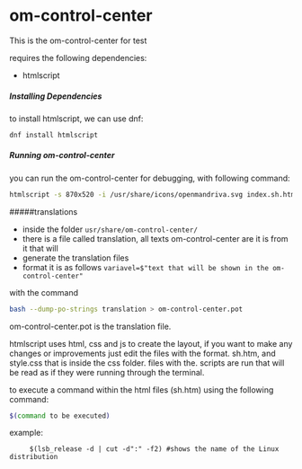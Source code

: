 om-control-center
===========

This is the om-control-center for test

requires the following dependencies:

- htmlscript

##### Installing Dependencies
to install htmlscript, we can use dnf:
```sh
dnf install htmlscript
```

##### Running om-control-center
you can run the om-control-center for debugging, with following command:
```sh
htmlscript -s 870x520 -i /usr/share/icons/openmandriva.svg index.sh.htm 2> /dev/null;
```

#####translations
* inside the folder ```usr/share/om-control-center/ ```
* there is a file called translation, all texts om-control-center are it is from it that will 
* generate the translation files
* format it is as follows
```variavel=$"text that will be shown in the om-control-center"```

with the command
```sh
bash --dump-po-strings translation > om-control-center.pot
```

om-control-center.pot is the translation file.

htmlscript uses html, css and js to create the layout, if you want to make any changes or improvements
just edit the files with the format. sh.htm, and style.css that is inside the css folder.
files with the. scripts are run that will be read as if they were running through the terminal.

to execute a command within the html files (sh.htm) using the following command:
```sh
$(command to be executed)
```

example: 
```
     $(lsb_release -d | cut -d":" -f2) #shows the name of the Linux distribution
```      

